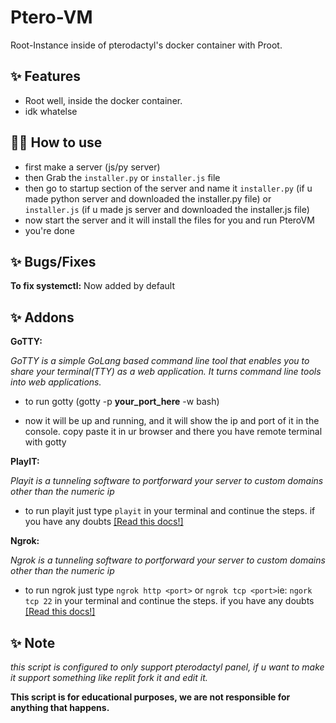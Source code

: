 # Ptero-VM

Root-Instance inside of pterodactyl's docker container with Proot.

## ✨ Features

- Root well, inside the docker container.
- idk whatelse

## 💁‍♀️ How to use

- first make a server (js/py server)
- then Grab the `installer.py` or `installer.js` file
- then go to startup section of the server and name it `installer.py` (if u made python server and downloaded the installer.py file) or `installer.js` (if u made js server and downloaded the installer.js file)
- now start the server and it will install the files for you and run PteroVM
- you're done

## ✨ Bugs/Fixes

__To fix systemctl:__
Now added by default
## ✨ Addons

 __GoTTY:__
 
 _GoTTY is a simple GoLang based command line tool that enables you to share your terminal(TTY) as a web application. It turns command line tools into web applications._

- to run gotty (gotty -p **your_port_here** -w bash)

- now it will be up and running, and it will show the ip and port of it in the console. copy paste it in ur browser and there you have remote terminal with gotty

__PlayIT:__
 
 _Playit is a tunneling software to portforward your server  to custom domains other than the numeric ip_

- to run playit just type `playit` in your terminal and continue the steps. if you have any doubts [[Read this docs!]](https://playit.gg/support/run-on-linux/)

__Ngrok:__
 
 _Ngrok is a tunneling software to portforward your server  to custom domains other than the numeric ip_

- to run ngrok just type `ngrok http <port>` or `ngrok tcp <port>`ie: `ngork tcp 22`  in your terminal and continue the steps. if you have any doubts [[Read this docs!]](https://dashboard.ngrok.com/get-started/setup)


## ✨ Note

_this script is configured to only support pterodactyl panel, if u want to make it support something like replit fork it and edit it._

**This script is for educational purposes, we are not responsible for anything that happens.**
